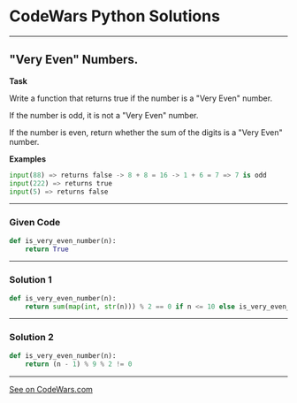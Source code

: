 # CodeWars Python Solutions

---

## "Very Even" Numbers.

**Task**

Write a function that returns true if the number is a "Very Even" number.

If the number is odd, it is not a "Very Even" number.

If the number is even, return whether the sum of the digits is a "Very Even" number.

**Examples**

```python
input(88) => returns false -> 8 + 8 = 16 -> 1 + 6 = 7 => 7 is odd
input(222) => returns true
input(5) => returns false
```

---

### Given Code


```python
def is_very_even_number(n):
    return True
```

---

### Solution 1


```python
def is_very_even_number(n):
    return sum(map(int, str(n))) % 2 == 0 if n <= 10 else is_very_even_number(sum(map(int, str(n))))
```

---

### Solution 2


```python
def is_very_even_number(n):
    return (n - 1) % 9 % 2 != 0
```



---


[See on CodeWars.com](https://www.codewars.com/kata/58c9322bedb4235468000019)
